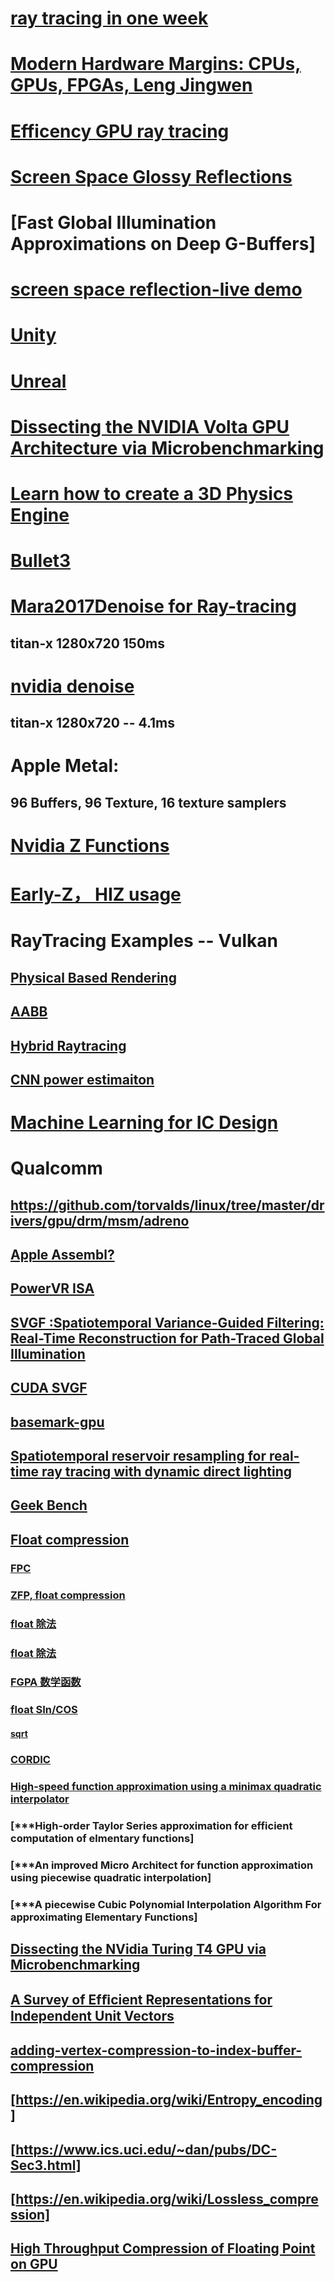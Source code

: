 # [ray tracing in one week](https://github.com/RayTracing/raytracing.github.io)
# [Modern Hardware Margins: CPUs, GPUs, FPGAs, Leng Jingwen](https://edge.seas.harvard.edu/files/edge/files/iolts-2019-v2.pdf)
# [Efficency GPU  ray tracing](http://jcgt.org/published/0003/04/04/)
# [Screen Space Glossy Reflections ](http://roar11.com/2015/07/screen-space-glossy-reflections/)
# [Fast Global Illumination Approximations on Deep G-Buffers]
# [screen space reflection-live demo](https://github.com/abiro/screen-space-reflections)
# [Unity](https://developer.unigine.com/en/docs/future/start/?rlang=cpp)
# [Unreal](https://docs.unrealengine.com/en-US/Engine/Rendering/index.html)
# [Dissecting the NVIDIA Volta GPU Architecture via Microbenchmarking](https://arxiv.org/abs/1804.06826) 
# [Learn how to create a 3D Physics Engine](https://sonarlearning.co.uk/coursepage.php?topic=desktop&course=ext-bb-3d-physics-engine)
# [Bullet3](https://github.com/bulletphysics/bullet3)
# [Mara2017Denoise for Ray-tracing](https://casual-effects.com/research/Mara2017Denoise/Mara2017Denoise.pdf)
## titan-x  1280x720  150ms
# [nvidia denoise](https://cg.ivd.kit.edu/publications/2017/svgf/svgf_preprint.pdf)  
## titan-x 1280x720 -- 4.1ms 

# Apple Metal:
## 96 Buffers, 96 Texture, 16 texture samplers


# [Nvidia Z Functions](http://developer.download.nvidia.com/presentations/2008/GDC/GDC08-D3DDay-Performance.pdf)
# [Early-Z， HIZ usage](https://www.bbsmax.com/A/kPzOgBAezx/)

# RayTracing Examples  --  Vulkan
## [Physical Based Rendering](https://github.com/Nadrin/Quartz)
## [AABB ](https://github.com/DerRM/VulkanRaytracingProceduralGeometry)
## [Hybrid Raytracing](https://github.com/Max1412/vgraphics)
## [CNN power estimaiton](https://research.nvidia.com/sites/default/files/pubs/2019-06_PRIMAL%3A-Power-Inference//24_1_Zhou_PRIMAL.pdf)

# [Machine Learning for IC Design](https://gogul.dev/hardware/research-papers-vlsi-ml)

# Qualcomm
## https://github.com/torvalds/linux/tree/master/drivers/gpu/drm/msm/adreno
## [Apple Assembl?](https://stackoverflow.com/questions/49810845/metal-shading-language-ir-format)
## [PowerVR ISA](https://github.com/powervr-graphics/Native_SDK/blob/master/docs/Architecture%20Guides/PowerVR%20Instruction%20Set%20Reference.pdf)
## [SVGF :Spatiotemporal Variance-Guided Filtering: Real-Time Reconstruction for Path-Traced Global Illumination ](https://cg.ivd.kit.edu/publications/2017/svgf/svgf_preprint.pdf)
## [CUDA SVGF](https://github.com/ZheyuanXie/CUDA-Path-Tracer-Denoising)
## [basemark-gpu](https://www.basemark.com/benchmarks/basemark-gpu/)
## [Spatiotemporal reservoir resampling for real-time ray tracing with dynamic direct lighting](https://research.nvidia.com/sites/default/files/pubs/2020-07_Spatiotemporal-reservoir-resampling/ReSTIR.pdf)
## [Geek Bench ](https://www.geekbench.com/doc/geekbench5-compute-workloads.pdf)


## [Float compression](https://github.com/powturbo/Turbo-Transpose)
### [FPC](https://github.com/spenczar/fpc) 
### [ZFP, float compression](https://computing.llnl.gov/projects/floating-point-compression/zfp-versions)
### [float  除法](https://zhuanlan.zhihu.com/p/43078619)
### [float  除法](http://www.docin.com/p-950123370.html)
###  [FGPA 数学函数 ](https://blog.csdn.net/qq_38352854/article/details/81050343)
###  [float SIn/COS](https://blog.csdn.net/liyuanbhu/article/details/8458769)
#### [sqrt](https://blog.csdn.net/weixin_30734435/article/details/96950645?utm_medium=distribute.pc_relevant.none-task-blog-BlogCommendFromBaidu-4.edu_weight&depth_1-utm_source=distribute.pc_relevant.none-task-blog-BlogCommendFromBaidu-4.edu_weight)
### [CORDIC](https://baike.baidu.com/item/CORDIC/5189325)
### [High-speed function approximation using a minimax quadratic interpolator]()
### [***High-order Taylor Series approximation for efficient computation of elmentary functions]
### [***An improved Micro Architect for function approximation using piecewise quadratic interpolation]
### [***A piecewise Cubic Polynomial Interpolation Algorithm For approximating Elementary Functions]
## [Dissecting the NVidia Turing T4 GPU via Microbenchmarking](https://arxiv.org/pdf/1903.07486.pdf)

## [A Survey of Efﬁcient Representations for Independent Unit Vectors](http://jcgt.org/published/0003/02/01/paper.pdf)
## [adding-vertex-compression-to-index-buffer-compression](https://conorstokes.github.io/2015/04/28/adding-vertex-compression-to-index-buffer-compression)
## [https://en.wikipedia.org/wiki/Entropy_encoding]
## [https://www.ics.uci.edu/~dan/pubs/DC-Sec3.html]
## [https://en.wikipedia.org/wiki/Lossless_compression]
## [High Throughput Compression of Floating Point on GPU](http://www.cs.fsu.edu/~asriniva/papers/PDGC12.pdf)


